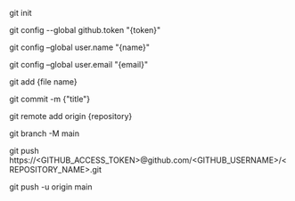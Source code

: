 git init 

git config --global github.token "{token}"

git config –global user.name "{name}"

git config –global user.email "{email}"

git add {file name}

git commit -m {"title"}

git remote add origin {repository}

git branch -M main

git push https://<GITHUB_ACCESS_TOKEN>@github.com/<GITHUB_USERNAME>/<REPOSITORY_NAME>.git

git push -u origin main

